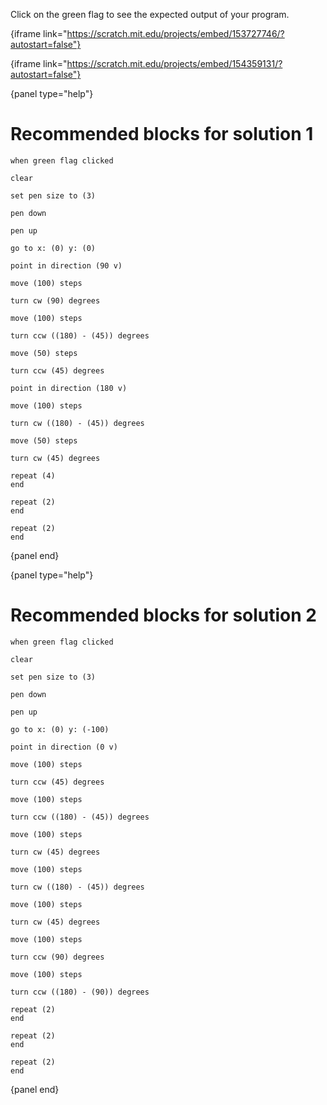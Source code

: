 Click on the green flag to see the expected output of your program.

{iframe link="https://scratch.mit.edu/projects/embed/153727746/?autostart=false"}

{iframe link="https://scratch.mit.edu/projects/embed/154359131/?autostart=false"}

{panel type="help"}

# Recommended blocks for solution 1

<pre><code class="scratch:split:random">when green flag clicked
</code></pre>

<pre><code class="scratch:split:random">clear

set pen size to (3)

pen down

pen up
</code></pre>

<pre><code class="scratch:split:random">go to x: (0) y: (0)

point in direction (90 v)

move (100) steps

turn cw (90) degrees

move (100) steps

turn ccw ((180) - (45)) degrees

move (50) steps

turn ccw (45) degrees

point in direction (180 v)

move (100) steps

turn cw ((180) - (45)) degrees

move (50) steps

turn cw (45) degrees
</code></pre>

<pre><code class="scratch:split:random">repeat (4)
end

repeat (2)
end

repeat (2)
end
</code></pre>

{panel end}

{panel type="help"}

# Recommended blocks for solution 2

<pre><code class="scratch:split:random">when green flag clicked
</code></pre>

<pre><code class="scratch:split:random">clear

set pen size to (3)

pen down

pen up
</code></pre>

<pre><code class="scratch:split:random">go to x: (0) y: (-100)

point in direction (0 v)

move (100) steps

turn ccw (45) degrees

move (100) steps

turn ccw ((180) - (45)) degrees

move (100) steps

turn cw (45) degrees

move (100) steps

turn cw ((180) - (45)) degrees

move (100) steps

turn cw (45) degrees

move (100) steps

turn ccw (90) degrees

move (100) steps

turn ccw ((180) - (90)) degrees
</code></pre>

<pre><code class="scratch:split:random">repeat (2)
end

repeat (2)
end

repeat (2)
end
</code></pre>

{panel end}